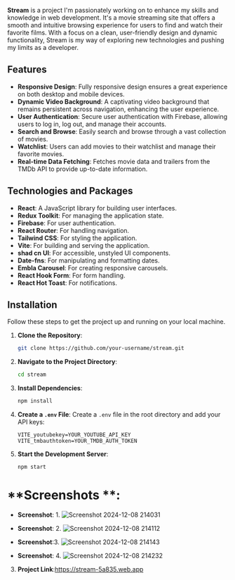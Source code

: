 **Stream**  is a project I'm passionately working on to enhance my skills and knowledge in web development. It's a movie streaming site that offers a smooth and intuitive browsing experience for users to find and watch their favorite films. With a focus on a clean, user-friendly design and dynamic functionality, Stream is my way of exploring new technologies and pushing my limits as a developer.

## Features

- **Responsive Design**: Fully responsive design ensures a great experience on both desktop and mobile devices.
- **Dynamic Video Background**: A captivating video background that remains persistent across navigation, enhancing the user experience.
- **User Authentication**: Secure user authentication with Firebase, allowing users to log in, log out, and manage their accounts.
- **Search and Browse**: Easily search and browse through a vast collection of movies.
- **Watchlist**: Users can add movies to their watchlist and manage their favorite movies.
- **Real-time Data Fetching**: Fetches movie data and trailers from the TMDb API to provide up-to-date information.

## Technologies and Packages

- **React**: A JavaScript library for building user interfaces.
- **Redux Toolkit**: For managing the application state.
- **Firebase**: For user authentication.
- **React Router**: For handling navigation.
- **Tailwind CSS**: For styling the application.
- **Vite**: For building and serving the application.
- **shad cn UI**: For accessible, unstyled UI components.
- **Date-fns**: For manipulating and formatting dates.
- **Embla Carousel**: For creating responsive carousels.
- **React Hook Form**: For form handling.
- **React Hot Toast**: For notifications.

## Installation

Follow these steps to get the project up and running on your local machine.

1. **Clone the Repository**:
    ```bash
    git clone https://github.com/your-username/stream.git
    ```

2. **Navigate to the Project Directory**:
    ```bash
    cd stream
    ```

3. **Install Dependencies**:
    ```bash
    npm install
    ```

4. **Create a `.env` File**:
    Create a `.env` file in the root directory and add your API keys:
    ```plaintext
    VITE_youtubekey=YOUR_YOUTUBE_API_KEY
    VITE_tmbauthtoken=YOUR_TMDB_AUTH_TOKEN
    ```

5. **Start the Development Server**:
    ```bash
    npm start
    ```



# **Screenshots **:
   - **Screenshot**:
    1. ![Screenshot 2024-12-08 214031](https://github.com/user-attachments/assets/5732fe2d-51f5-4b43-9755-92493f11cea2)
      
  - **Screenshot**:   2. ![Screenshot 2024-12-08 214112](https://github.com/user-attachments/assets/a14f0815-4a92-43d2-a4cd-48eff2aaa632)
    
  - **Screenshot**:3. ![Screenshot 2024-12-08 214143](https://github.com/user-attachments/assets/820b7ad3-a2bb-4f2b-b194-08c73efa20f5)
    
  - **Screenshot**: 4. ![Screenshot 2024-12-08 214232](https://github.com/user-attachments/assets/d2c5512b-81ff-4435-b129-144e379167fb)







3. **Project Link**:https://stream-5a835.web.app


